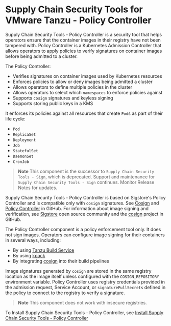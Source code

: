 # Supply Chain Security Tools for VMware Tanzu - Policy Controller

Supply Chain Security Tools - Policy Controller is a security tool that helps
operators ensure that the container images in their registry have not been
tampered with. Policy Controller is a Kubernetes Admission Controller that
allows operators to apply policies to verify signatures on container images
before being admitted to a cluster.

The Policy Controller:

* Verifies signatures on container images used by Kubernetes resources
* Enforces policies to allow or deny images being admitted a cluster
* Allows operators to define multiple policies in the cluster
* Allows operators to select which `namespaces` to enforce policies against
* Supports `cosign` signatures and keyless signing
* Supports storing public keys in a KMS

It enforces its policies against all resources that create `Pod`s as part of their life cycle:

* `Pod`
* `ReplicaSet`
* `Deployment`
* `Job`
* `StatefulSet`
* `DaemonSet`
* `CronJob`

>**Note** This component is the successor to `Supply Chain Security Tools - Sign`, which is deprecated. Support and maintenance for `Supply Chain Security Tools - Sign` continues. Monitor Release Notes for updates.

Supply Chain Security Tools - Policy Controller is based on Sigstore's Policy Controller and is compatible only with `cosign` signatures. See
[Cosign](https://github.com/sigstore/cosign) and
[Policy Controller](https://github.com/sigstore/policy-controller) in GitHub. For information about image signing and verification, see [Sigstore](https://www.sigstore.dev/) open source community and the [cosign](https://docs.sigstore.dev/cosign/overview) project in GitHub.

The Policy Controller component is a policy enforcement tool only. It does not sign images. Operators can configure image signing for their containers in several ways, including:

* By using [Tanzu Build Service](../tanzu-build-service/tbs-image-signing.hbs.md)
* By using [kpack](https://github.com/pivotal/kpack/blob/main/docs/tutorial.md)
* By integrating [cosign](https://docs.sigstore.dev/cosign/overview) into their build pipelines

Image signatures generated by `cosign` are stored in the same registry location as the image itself unless configured with the `COSIGN_REPOSITORY` environment variable. Policy Controller uses registry credentials provided in the admission request, Service Account, or `signaturePullSecrets` defined in the policy to connect to the registry to verify a signature.

>**Note** This component does not work with insecure registries.

To Install Supply Chain Security Tools - Policy Controller, see [Install Supply Chain Security Tools - Policy Controller](./install-scst-policy.hbs.md)
